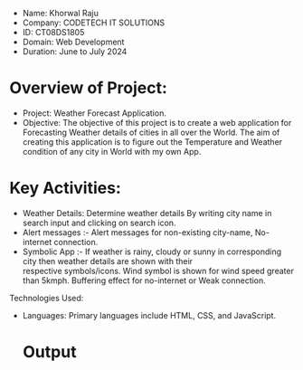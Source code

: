 * Name: Khorwal Raju
* Company: CODETECH IT SOLUTIONS
* ID: CT08DS1805
* Domain: Web Development
* Duration: June to July 2024

# Overview of Project:
* Project: Weather Forecast Application.
* Objective: The objective of this project is to create a web application for Forecasting Weather details of cities in all over the World. The aim of creating this application is to figure out the Temperature and Weather condition of any city in World with my own App.

# Key Activities:
- Weather Details:  Determine weather details By writing city name in search input and clicking on search icon.
- Alert messages :- Alert messages for non-existing city-name, No-internet connection.
- Symbolic App :-   If weather is rainy, cloudy or sunny in corresponding city then weather details are shown with their              
                    respective symbols/icons. Wind symbol is shown for wind speed greater than 5kmph.
                    Buffering effect for no-internet or Weak connection.
 
Technologies Used:
- Languages: Primary languages include HTML, CSS, and JavaScript.


  # Output


 